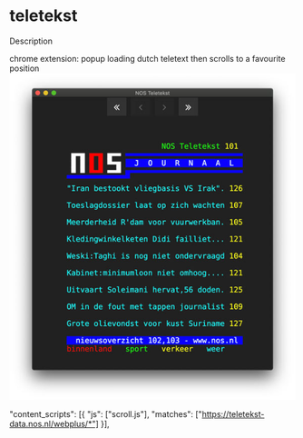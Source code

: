 # teletekst

Description 

chrome extension: popup loading dutch teletext then scrolls to a favourite position
![image teletekst screenshot](images/teletekst.jpg)

  "content_scripts": [{
    "js": ["scroll.js"],
    "matches": ["https://teletekst-data.nos.nl/webplus/*"]
    }],
